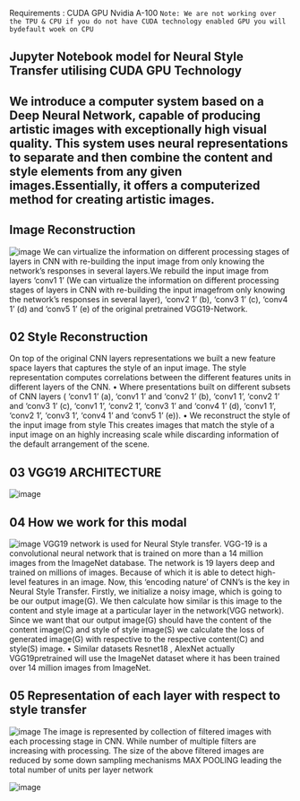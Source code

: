 Requirements :
CUDA GPU Nvidia A-100
`Note: We are not working over the TPU & CPU if you do not have CUDA technology enabled GPU you will bydefault woek on CPU`

## Jupyter Notebook model for Neural Style Transfer utilising CUDA GPU Technology

## We introduce a computer system based on a Deep Neural Network, capable of producing artistic images with exceptionally high visual quality. This system uses neural representations  to separate and then combine the content and style elements from any given images.Essentially, it offers a computerized method for creating artistic images.

## Image Reconstruction
![image](https://github.com/Ashish-Waykar/Neural-Style-Transfer-Deep-Learning-Root-AI-Model/assets/81794601/2f4df1d7-40ef-4139-a1d4-860082a3cc3b)
We can virtualize the information on different processing stages of layers in CNN with re-building the input image from only knowing the network’s responses in several layers.We rebuild the input image from layers ‘conv1 1’ (We can virtualize the information on different processing stages of layers in CNN with re-building the input imagefrom only knowing the network’s responses in several layer), ‘conv2 1’ (b), ‘conv3 1’ (c), ‘conv4 1’ (d) and ‘conv5 1’ (e) of the original pretrained VGG19-Network.

## 02 Style Reconstruction
On top of the original CNN layers representations we built a new feature space layers that captures the style of an input image. The style representation computes correlations between the different features units in different layers of the CNN. • Where presentations built on different subsets of CNN layers ( ‘conv1 1’ (a), ‘conv1 1’ and ‘conv2 1’ (b), ‘conv1 1’, ‘conv2 1’ and ‘conv3 1’ (c), ‘conv1 1’, ‘conv2 1’, ‘conv3 1’ and ‘conv4 1’ (d), ‘conv1 1’, ‘conv2 1’, ‘conv3 1’, ‘conv4 1’ and ‘conv5 1’ (e)). • We reconstruct the style of the input image from style This creates images that match the style of a input image on an highly increasing scale while discarding information of the default arrangement of the scene.

## 03 VGG19 ARCHITECTURE
![image](https://github.com/Ashish-Waykar/Neural-Style-Transfer-Deep-Learning-Root-AI-Model/assets/81794601/5baedbab-8439-4613-b406-368f6aa5a066)

## 04 How we work for this modal 
![image](https://github.com/Ashish-Waykar/Neural-Style-Transfer-Deep-Learning-Root-AI-Model/assets/81794601/4b2c7e1f-efb5-4fd7-933a-100429cd2a78)
VGG19 network is used for Neural Style transfer. VGG-19 is a convolutional neural network that is trained on more than a 14 million images from the ImageNet database. The network is 19 layers deep and trained on millions of images. Because of which it is able to detect high-level features in an image.
Now, this ‘encoding nature’ of CNN’s is the key in Neural Style Transfer. Firstly, we initialize a noisy image, which is going to be our output image(G). We then calculate how similar is this image to the content and style image at a particular layer in the network(VGG network). Since we want that our output image(G) should have the content of the content image(C) and style of style image(S) we calculate the loss of generated image(G) with respective to the respective content(C) and style(S) image. • Similar datasets Resnet18 , AlexNet actually VGG19pretrained will use the ImageNet dataset where it has been trained over 14 million images from ImageNet.

## 05 Representation of each layer with respect to style transfer 
![image](https://github.com/Ashish-Waykar/Neural-Style-Transfer-Deep-Learning-Root-AI-Model/assets/81794601/bbec90a1-4829-40cc-ae3c-20cf75b3c937)
The image is represented by collection of filtered images with each processing stage in CNN. While number of multiple filters are increasing with processing. The size of the above filtered images are reduced by some down sampling mechanisms MAX POOLING leading the total number of units per layer network

![image](https://github.com/Ashish-Waykar/Neural-Style-Transfer-Deep-Learning-Root-AI-Model/assets/81794601/36a23cf9-8f9d-4ec0-b5bf-3236ccda8de8)

